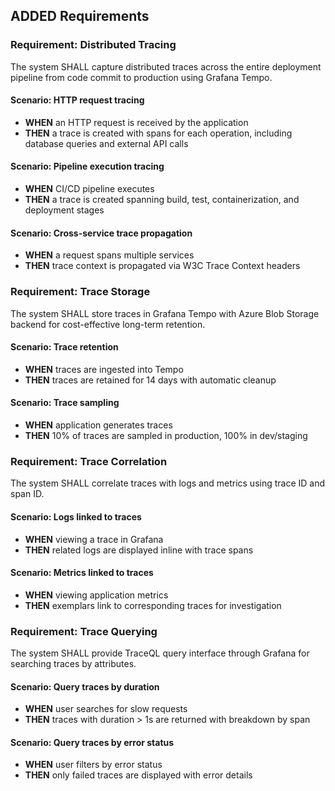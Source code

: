 ## ADDED Requirements

### Requirement: Distributed Tracing
The system SHALL capture distributed traces across the entire deployment pipeline from code commit to production using Grafana Tempo.

#### Scenario: HTTP request tracing
- **WHEN** an HTTP request is received by the application
- **THEN** a trace is created with spans for each operation, including database queries and external API calls

#### Scenario: Pipeline execution tracing
- **WHEN** CI/CD pipeline executes
- **THEN** a trace is created spanning build, test, containerization, and deployment stages

#### Scenario: Cross-service trace propagation
- **WHEN** a request spans multiple services
- **THEN** trace context is propagated via W3C Trace Context headers

### Requirement: Trace Storage
The system SHALL store traces in Grafana Tempo with Azure Blob Storage backend for cost-effective long-term retention.

#### Scenario: Trace retention
- **WHEN** traces are ingested into Tempo
- **THEN** traces are retained for 14 days with automatic cleanup

#### Scenario: Trace sampling
- **WHEN** application generates traces
- **THEN** 10% of traces are sampled in production, 100% in dev/staging

### Requirement: Trace Correlation
The system SHALL correlate traces with logs and metrics using trace ID and span ID.

#### Scenario: Logs linked to traces
- **WHEN** viewing a trace in Grafana
- **THEN** related logs are displayed inline with trace spans

#### Scenario: Metrics linked to traces
- **WHEN** viewing application metrics
- **THEN** exemplars link to corresponding traces for investigation

### Requirement: Trace Querying
The system SHALL provide TraceQL query interface through Grafana for searching traces by attributes.

#### Scenario: Query traces by duration
- **WHEN** user searches for slow requests
- **THEN** traces with duration > 1s are returned with breakdown by span

#### Scenario: Query traces by error status
- **WHEN** user filters by error status
- **THEN** only failed traces are displayed with error details
